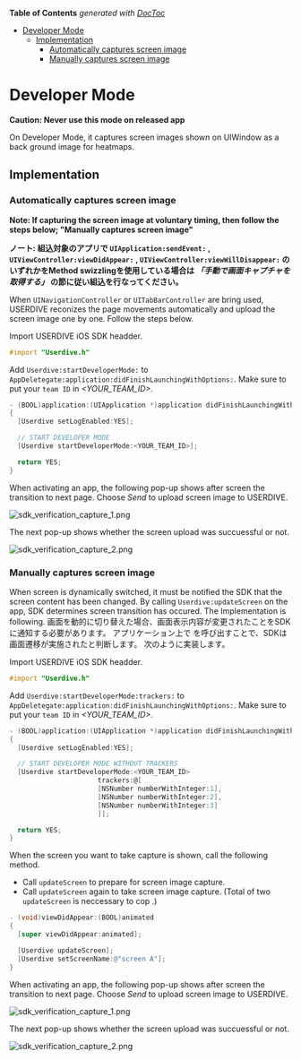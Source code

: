 <!-- START doctoc generated TOC please keep comment here to allow auto update -->
<!-- DON'T EDIT THIS SECTION, INSTEAD RE-RUN doctoc TO UPDATE -->
**Table of Contents**  *generated with [DocToc](https://github.com/thlorenz/doctoc)*

- [Developer Mode](#developer-mode)
  - [Implementation](#implementation)
    - [Automatically captures screen image](#automatically-captures-screen-image)
    - [Manually captures screen image](#manually-captures-screen-image)

<!-- END doctoc generated TOC please keep comment here to allow auto update -->

# Developer Mode

**Caution: Never use this mode on released app**

On Developer Mode, it captures screen images shown on UIWindow as a back ground image for heatmaps.


## Implementation

### Automatically captures screen image

**Note: If capturing the screen image at voluntary timing, then follow the steps below; "Manually captures screen image"**

**ノート: 組込対象のアプリで `UIApplication:sendEvent:` , `UIViewController:viewDidAppear:` , `UIViewController:viewWillDisappear:` のいずれかをMethod swizzlingを使用している場合は *「手動で画面キャプチャを取得する」* の節に従い組込を行なってください。**

When `UINavigationController` or `UITabBarController` are bring used, USERDIVE reconizes the page movements automatically and upload the screen image one by one. Follow the steps below.

Import USERDIVE iOS SDK headder.

```objectivec
#import "Userdive.h"
```

Add `Userdive:startDeveloperMode:` to `AppDeletegate:application:didFinishLaunchingWithOptions:`. Make sure to put your `team ID` in *\<YOUR_TEAM_ID\>*.

```objectivec
- (BOOL)application:(UIApplication *)application didFinishLaunchingWithOptions:(NSDictionary *)launchOptions
{
  [Userdive setLogEnabled:YES];

  // START DEVELOPER MODE
  [Userdive startDeveloperMode:<YOUR_TEAM_ID>];

  return YES;
}
```

When activating an app, the following pop-up shows after screen the transition to next page. 
Choose *Send* to upload screen image to USERDIVE.

![sdk_verification_capture_1.png](../../../ja/apps/devguide/files/sdk_verification_capture_1.png)

The next pop-up shows whether the screen upload was succuessful or not.

![sdk_verification_capture_2.png](../../../ja/apps/devguide/files/sdk_verification_capture_2.png)


### Manually captures screen image

When screen is dynamically switched, it must be notified the SDK that the screen content has been changed.
By calling `Userdive:updateScreen` on the app, SDK determines screen transition has occured.
The Implementation is following.
画面を動的に切り替えた場合、画面表示内容が変更されたことをSDKに通知する必要があります。
アプリケーション上で  を呼び出すことで、SDKは画面遷移が実施されたと判断します。
次のように実装します。

Import USERDIVE iOS SDK headder.

```objectivec
#import "Userdive.h"
```

Add `Userdive:startDeveloperMode:trackers:` to `AppDeletegate:application:didFinishLaunchingWithOptions:`.
Make sure to put your `team ID` in *\<YOUR_TEAM_ID\>*.

```objectivec
- (BOOL)application:(UIApplication *)application didFinishLaunchingWithOptions:(NSDictionary *)launchOptions
{
  [Userdive setLogEnabled:YES];

  // START DEVELOPER MODE WITHOUT TRACKERS
  [Userdive startDeveloperMode:<YOUR_TEAM_ID>
                      trackers:@[
                      [NSNumber numberWithInteger:1],
                      [NSNumber numberWithInteger:2],
                      [NSNumber numberWithInteger:3]
                      ]];

  return YES;
}
```

When the screen you want to take capture is shown, call the following method.

- Call `updateScreen` to prepare for screen image capture.
- Call `updateScreen` again to take screen image capture. (Total of two `updateScreen` is neccessary to cop .) 

```objectivec
- (void)viewDidAppear:(BOOL)animated
{
  [super viewDidAppear:animated];

  [Userdive updateScreen];
  [Userdive setScreenName:@"screen A"];
}
```

When activating an app, the following pop-up shows after screen the transition to next page. 
Choose *Send* to upload screen image to USERDIVE.

![sdk_verification_capture_1.png](../../../ja/apps/devguide/files/sdk_verification_capture_1.png)

The next pop-up shows whether the screen upload was succuessful or not.

![sdk_verification_capture_2.png](../../../ja/apps/devguide/files/sdk_verification_capture_2.png)
